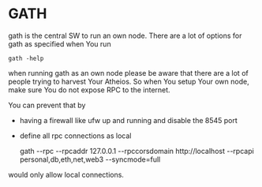 # GATH
gath is the central SW to run an own node. There are a lot of options for gath
as specified when You run

    gath -help
    
when running gath as an own node please be aware that there are a lot of people
trying to harvest Your Atheios. So when You setup Your own node, make sure
You do not expose RPC to the internet.

You can prevent that by

* having a firewall like ufw up and running and disable the 8545 port 
* define all rpc connections as local  


    gath --rpc --rpcaddr 127.0.0.1 --rpccorsdomain http://localhost --rpcapi personal,db,eth,net,web3 --syncmode=full  
    
    
would only allow local connections.

